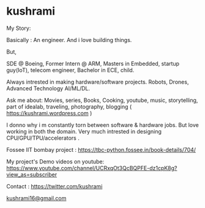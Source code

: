 # kushrami
My Story:

Basically : An engineer. And i love building things.

But,

SDE @ Boeing, Former Intern @ ARM, Masters in Embedded, startup guy(IoT), telecom engineer, Bachelor in ECE, child.

Always intrested in making hardware/software projects. Robots, Drones, Advanced Technology AI/ML/DL.

Ask me about: Movies, series, Books, Cooking, youtube, music, storytelling, part of idealab, 
traveling, photography, blogging ( https://kushrami.wordpress.com )

I donno why i m constantly torn between software & hardware jobs. But love working in both the domain.
Very much intrested in designing CPU/GPU/TPU/accelerators .

Fossee IIT bombay project : https://tbc-python.fossee.in/book-details/704/

My project's Demo videos on youtube: https://www.youtube.com/channel/UCRxqOt3QcBQPFE-dz1cpK8g?view_as=subscriber

Contact : 
https://twitter.com/kushrami

kushrami16@gmail.com
